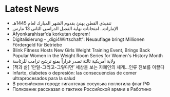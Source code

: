 # Latest News
-  تنفيذي القطن يهنئ بقدوم الشهر المبارك لعام 1445هـ
-  الإمارات.. امتحانات نهاية الفصل الدراسي الثاني 13 مارس
-  Afyonkarahisar'da korkutan deprem!
-  Digitalisierung - „digi4Wirtschaft“: Neuauflage bringt Millionen Fördergeld für Betriebe
-  Blink Fitness Hosts New Girls Weight Training Event, Brings Back Popular Women in the Weight Room Series for Women's History Month
-  ولاية أمريكية ثالثة تصدر قراراً بمنع ترشح ترامب للرئاسة
-  [책과 삶] ‘만일-그리고-그렇다면’ 세상을 보는 자폐인의 체계…인류 진보를 이끌다
-  Infarto, diabetes o depresión: las consecuencias de comer ultraprocesados para la salud
-  В российском городе гигантская сосулька поглотила флаг РФ
-  Полковник рассказал о тактике Российской армии в Работино

